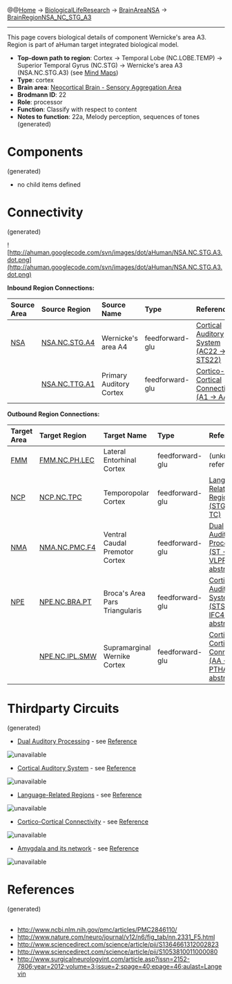 @@[Home](Home.md) -> [BiologicalLifeResearch](BiologicalLifeResearch.md) -> [BrainAreaNSA](BrainAreaNSA.md) -> [BrainRegionNSA\_NC\_STG\_A3](BrainRegionNSA_NC_STG_A3.md)

---


This page covers biological details of component Wernicke's area A3.
Region is part of aHuman target integrated biological model.

  * **Top-down path to region**: Cortex -> Temporal Lobe (NC.LOBE.TEMP) -> Superior Temporal Gyrus (NC.STG) -> Wernicke's area A3 (NSA.NC.STG.A3) (see [Mind Maps](OverallMindMaps.md))
  * **Type**: cortex
  * **Brain area**: [Neocortical Brain - Sensory Aggregation Area](BrainAreaNSA.md)
  * **Brodmann ID**: 22
  * **Role**: processor
  * **Function**: Classify with respect to content
  * **Notes to function**: 22a, Melody perception, sequences of tones
(generated)
# Components #
(generated)


  * no child items defined

# Connectivity #
(generated)


![http://ahuman.googlecode.com/svn/images/dot/aHuman/NSA.NC.STG.A3.dot.png](http://ahuman.googlecode.com/svn/images/dot/aHuman/NSA.NC.STG.A3.dot.png)

**Inbound Region Connections:**

| **Source Area** | **Source Region** | **Source Name** | **Type** | **Reference** |
|:----------------|:------------------|:----------------|:---------|:--------------|
| [NSA](BrainAreaNSA.md) | [NSA.NC.STG.A4](BrainRegionNSA_NC_STG_A4.md) | Wernicke's area A4 | feedforward-glu | [Cortical Auditory System (AC22 -> STS22)](http://www.nature.com/neuro/journal/v12/n6/fig_tab/nn.2331_F5.html) |
|                 | [NSA.NC.TTG.A1](BrainRegionNSA_NC_TTG_A1.md) | Primary Auditory Cortex | feedforward-glu | [Cortico-Cortical Connectivity (A1 -> AA)](http://www.sciencedirect.com/science/article/pii/S1053810011000080) |

**Outbound Region Connections:**

| **Target Area** | **Target Region** | **Target Name** | **Type** | **Reference** |
|:----------------|:------------------|:----------------|:---------|:--------------|
| [FMM](BrainAreaFMM.md) | [FMM.NC.PH.LEC](BrainRegionFMM_NC_PH_LEC.md) | Lateral Entorhinal Cortex | feedforward-glu | (unknown reference) |
| [NCP](BrainAreaNCP.md) | [NCP.NC.TPC](BrainRegionNCP_NC_TPC.md) | Temporopolar Cortex | feedforward-glu | [Language-Related Regions (STG22a -> TC)](http://www.sciencedirect.com/science/article/pii/S1364661312002823) |
| [NMA](BrainAreaNMA.md) | [NMA.NC.PMC.F4](BrainRegionNMA_NC_PMC_F4.md) | Ventral Caudal Premotor Cortex | feedforward-glu | [Dual Auditory Processing (ST -> VLPFC, abstract)](http://www.ncbi.nlm.nih.gov/pmc/articles/PMC2846110/) |
| [NPE](BrainAreaNPE.md) | [NPE.NC.BRA.PT](BrainRegionNPE_NC_BRA_PT.md) | Broca's Area Pars Triangularis | feedforward-glu | [Cortical Auditory System (STS22 -> IFC45, abstract)](http://www.nature.com/neuro/journal/v12/n6/fig_tab/nn.2331_F5.html) |
|                 | [NPE.NC.IPL.SMW](BrainRegionNPE_NC_IPL_SMW.md) | Supramarginal Wernike Cortex | feedforward-glu | [Cortico-Cortical Connectivity (AA -> PTHA, abstract)](http://www.sciencedirect.com/science/article/pii/S1053810011000080) |

# Thirdparty Circuits #
(generated)

  * [Dual Auditory Processing](http://www.ncbi.nlm.nih.gov/pmc/articles/PMC2846110/bin/nihms147975f1.jpg) - see [Reference](http://www.ncbi.nlm.nih.gov/pmc/articles/PMC2846110/)

<img src='http://www.ncbi.nlm.nih.gov/pmc/articles/PMC2846110/bin/nihms147975f1.jpg' alt='unavailable'>

<ul><li><a href='http://www.nature.com/neuro/journal/v12/n6/images/nn.2331-F5.jpg'>Cortical Auditory System</a> - see <a href='http://www.nature.com/neuro/journal/v12/n6/fig_tab/nn.2331_F5.html'>Reference</a></li></ul>

<img src='http://www.nature.com/neuro/journal/v12/n6/images/nn.2331-F5.jpg' alt='unavailable'>

<ul><li><a href='http://ars.els-cdn.com/content/image/1-s2.0-S1364661312002823-gr2.jpg'>Language-Related Regions</a> - see <a href='http://www.sciencedirect.com/science/article/pii/S1364661312002823'>Reference</a></li></ul>

<img src='http://ars.els-cdn.com/content/image/1-s2.0-S1364661312002823-gr2.jpg' alt='unavailable'>

<ul><li><a href='http://ars.els-cdn.com/content/image/1-s2.0-S1053810011000080-gr3.jpg'>Cortico-Cortical Connectivity</a> - see <a href='http://www.sciencedirect.com/science/article/pii/S1053810011000080'>Reference</a></li></ul>

<img src='http://ars.els-cdn.com/content/image/1-s2.0-S1053810011000080-gr3.jpg' alt='unavailable'>

<ul><li><a href='http://www.surgicalneurologyint.com/articles/2012/3/2/images/SurgNeurolInt_2012_3_2_40_91609_u1.jpg'>Amygdala and its network</a> - see <a href='http://www.surgicalneurologyint.com/article.asp?issn=2152-7806;year=2012;volume=3;issue=2;spage=40;epage=46;aulast=Langevin'>Reference</a></li></ul>

<img src='http://www.surgicalneurologyint.com/articles/2012/3/2/images/SurgNeurolInt_2012_3_2_40_91609_u1.jpg' alt='unavailable'>


<h1>References</h1>
(generated)<br>
<br>
<ul><li><a href='http://www.ncbi.nlm.nih.gov/pmc/articles/PMC2846110/'>http://www.ncbi.nlm.nih.gov/pmc/articles/PMC2846110/</a>
</li><li><a href='http://www.nature.com/neuro/journal/v12/n6/fig_tab/nn.2331_F5.html'>http://www.nature.com/neuro/journal/v12/n6/fig_tab/nn.2331_F5.html</a>
</li><li><a href='http://www.sciencedirect.com/science/article/pii/S1364661312002823'>http://www.sciencedirect.com/science/article/pii/S1364661312002823</a>
</li><li><a href='http://www.sciencedirect.com/science/article/pii/S1053810011000080'>http://www.sciencedirect.com/science/article/pii/S1053810011000080</a>
</li><li><a href='http://www.surgicalneurologyint.com/article.asp?issn=2152-7806;year=2012;volume=3;issue=2;spage=40;epage=46;aulast=Langevin'>http://www.surgicalneurologyint.com/article.asp?issn=2152-7806;year=2012;volume=3;issue=2;spage=40;epage=46;aulast=Langevin</a></li></ul>
